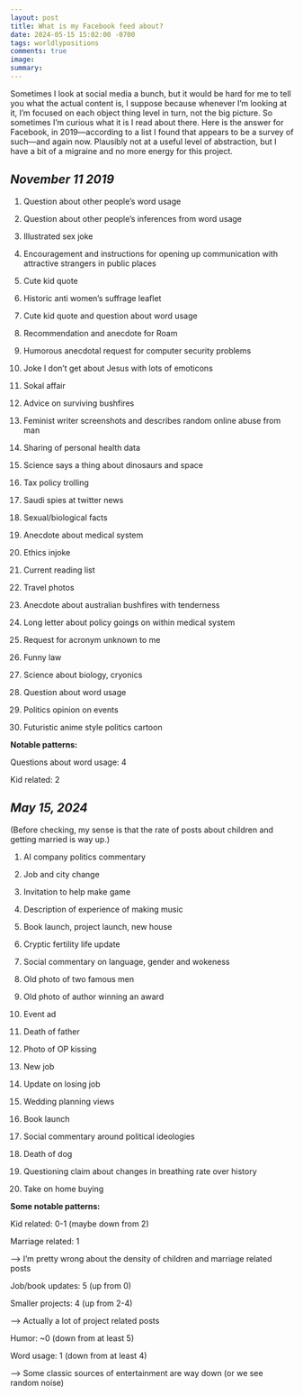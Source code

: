 ```yaml
---
layout: post
title: What is my Facebook feed about?
date: 2024-05-15 15:02:00 -0700
tags: worldlypositions
comments: true
image: 
summary: 
---
```


Sometimes I look at social media a bunch, but it would be hard for me to tell you what the actual content is, I suppose because whenever I’m looking at it, I’m focused on each object thing level in turn, not the big picture. So sometimes I’m curious what it is I read about there. Here is the answer for Facebook, in 2019—according to a list I found that appears to be a survey of such—and again now. Plausibly not at a useful level of abstraction, but I have a bit of a migraine and no more energy for this project.<!--ex-->

## *November 11 2019*

1. Question about other people’s word usage

2. Question about other people’s inferences from word usage

3. Illustrated sex joke

4. Encouragement and instructions for opening up communication with attractive strangers in public places

5. Cute kid quote

6. Historic anti women’s suffrage leaflet

7. Cute kid quote and question about word usage

8. Recommendation and anecdote for Roam

9. Humorous anecdotal request for computer security problems

10. Joke I don’t get about Jesus with lots of emoticons

11. Sokal affair

12. Advice on surviving bushfires

13. Feminist writer screenshots and describes random online abuse from man

14. Sharing of personal health data

15. Science says a thing about dinosaurs and space

16. Tax policy trolling

17. Saudi spies at twitter news

18. Sexual/biological facts

19. Anecdote about medical system

20. Ethics injoke

21. Current reading list

22. Travel photos

23. Anecdote about australian bushfires with tenderness

24. Long letter about policy goings on within medical system

25. Request for acronym unknown to me

26. Funny law

27. Science about biology, cryonics

28. Question about word usage

29. Politics opinion on events

30. Futuristic anime style politics cartoon

**Notable patterns:**

Questions about word usage: 4

Kid related: 2

## *May 15, 2024*

(Before checking, my sense is that the rate of posts about children and getting married is way up.)

1. AI company politics commentary

2. Job and city change

3. Invitation to help make game

4. Description of experience of making music

5. Book launch, project launch, new house

6. Cryptic fertility life update

7. Social commentary on language, gender and wokeness

8. Old photo of two famous men

9. Old photo of author winning an award

10. Event ad

11. Death of father

12. Photo of OP kissing

13. New job

14. Update on losing job

15. Wedding planning views

16. Book launch

17. Social commentary around political ideologies

18. Death of dog

19. Questioning claim about changes in breathing rate over history

20. Take on home buying

**Some notable patterns:**

Kid related: 0-1 (maybe down from 2)

Marriage related: 1

—> I’m pretty wrong about the density of children and marriage related posts

Job/book updates: 5 (up from 0)

Smaller projects: 4 (up from 2-4)

—> Actually a lot of project related posts

Humor: ~0 (down from at least 5)

Word usage: 1 (down from at least 4)

—> Some classic sources of entertainment are way down (or we see random noise)
